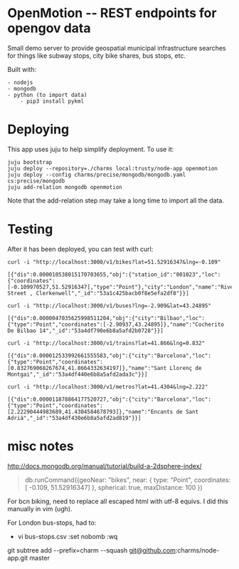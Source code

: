OpenMotion -- REST endpoints for opengov data
=============================================

Small demo server to provide geospatial municipal infrastructure searches
for things like subway stops, city bike shares, bus stops, etc.

Built with:

    - nodejs
    - mongodb
    - python (to import data)
        - pip3 install pykml

Deploying
=========

This app uses juju to help simplify deployment. To use it:

    juju bootstrap
    juju deploy --repository=./charms local:trusty/node-app openmotion
    juju deploy --config charms/precise/mongodb/mongodb.yaml cs:precise/mongodb
    juju add-relation mongodb openmotion

Note that the add-relation step may take a long time to import all the data.

Testing
=======

After it has been deployed, you can test with curl:

    curl -i "http://localhost:3000/v1/bikes?lat=51.52916347&lng=-0.109"

    [{"dis":0.000010538015170703655,"obj":{"station_id":"001023","loc":{"coordinates":[-0.109970527,51.52916347],"type":"Point"},"city":"London","name":"River Street , Clerkenwell","_id":"53a1c425bacb0f8e5efa2df8"}}]

    curl -i "http://localhost:3000/v1/buses?lng=-2.909&lat=43.24895"

    [{"dis":0.0000047035625998511204,"obj":{"city":"Bilbao","loc":{"type":"Point","coordinates":[-2.90937,43.24895]},"name":"Cocherito De Bilbao 14","_id":"53a4df790e6b8a5afd2b0728"}}]

    curl -i "http://localhost:3000/v1/trains?lat=41.866&lng=0.832"

    [{"dis":0.000012533992661555583,"obj":{"city":"Barcelona","loc":{"type":"Point","coordinates":[0.832769068267674,41.8664332634197]},"name":"Sant Llorenç de Montgai","_id":"53a4df440e6b8a5afd2ada3c"}}]

    curl -i "http://localhost:3000/v1/metros?lat=41.4304&lng=2.222"

    [{"dis":0.000011878864177520727,"obj":{"city":"Barcelona","loc":{"type":"Point","coordinates":[2.22290444983689,41.4304584678793]},"name":"Encants de Sant Adrià","_id":"53a4df430e6b8a5afd2ad819"}}]

misc notes
==========

http://docs.mongodb.org/manual/tutorial/build-a-2dsphere-index/

> db.runCommand({geoNear: "bikes", near: { type: "Point", coordinates: [ -0.109, 51.52916347] }, spherical: true, maxDistance: 100 })

For bcn biking, need to replace all escaped html with utf-8 equivs. I did
this manually in vim (ugh).

For London bus-stops, had to:

  - vi bus-stops.csv
    :set nobomb
    :wq

git subtree add --prefix=charm --squash git@github.com:charms/node-app.git master
